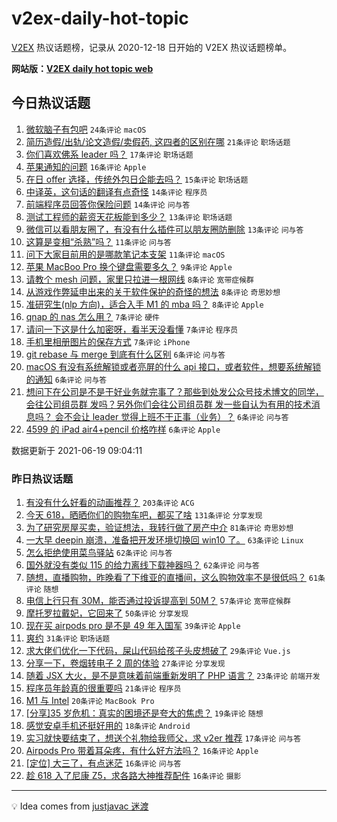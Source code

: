 # v2ex-daily-hot-topic

[V2EX](https://www.v2ex.com/) 热议话题榜，记录从 2020-12-18 日开始的 V2EX 热议话题榜单。

**网站版：[V2EX daily hot topic web](https://boojack.github.io/v2ex-daily-hot-topic-web/)**

## 今日热议话题

<!-- TODAY BEGIN -->

1. [微软脑子有包吧](https://www.v2ex.com/t/784425) `24条评论` `macOS`
1. [简历造假/出轨/论文造假/卖假药, 这四者的区别在哪](https://www.v2ex.com/t/784443) `21条评论` `职场话题`
1. [你们喜欢佛系 leader 吗？](https://www.v2ex.com/t/784455) `17条评论` `职场话题`
1. [苹果通知的问题](https://www.v2ex.com/t/784441) `16条评论` `Apple`
1. [在日 offer 选择，传统外包日企能去吗？](https://www.v2ex.com/t/784419) `15条评论` `职场话题`
1. [中译英，这句话的翻译有点奇怪](https://www.v2ex.com/t/784413) `14条评论` `程序员`
1. [前端程序员回答你保险问题](https://www.v2ex.com/t/784399) `14条评论` `问与答`
1. [测试工程师的薪资天花板能到多少？](https://www.v2ex.com/t/784430) `13条评论` `职场话题`
1. [微信可以看朋友圈了，有没有什么插件可以朋友圈防删除](https://www.v2ex.com/t/784408) `13条评论` `问与答`
1. [这算是变相“杀熟”吗？](https://www.v2ex.com/t/784420) `11条评论` `问与答`
1. [问下大家目前用的是哪款笔记本支架](https://www.v2ex.com/t/784406) `11条评论` `macOS`
1. [苹果 MacBoo Pro 换个键盘需要多久？](https://www.v2ex.com/t/784440) `9条评论` `Apple`
1. [请教个 mesh 问题，家里只拉进一根网线](https://www.v2ex.com/t/784446) `8条评论` `宽带症候群`
1. [从游戏作弊延申出来的关于软件保护的奇怪的想法](https://www.v2ex.com/t/784434) `8条评论` `奇思妙想`
1. [准研究生(nlp 方向)，适合入手 M1 的 mba 吗？](https://www.v2ex.com/t/784403) `8条评论` `Apple`
1. [qnap 的 nas 怎么用？](https://www.v2ex.com/t/784456) `7条评论` `硬件`
1. [请问一下这是什么加密呀，看半天没看懂](https://www.v2ex.com/t/784423) `7条评论` `程序员`
1. [手机里相册图片的保存方式](https://www.v2ex.com/t/784402) `7条评论` `iPhone`
1. [git rebase 与 merge 到底有什么区别](https://www.v2ex.com/t/784433) `6条评论` `问与答`
1. [macOS 有没有系统解锁或者亮屏的什么 api 接口，或者软件，想要系统解锁的通知](https://www.v2ex.com/t/784407) `6条评论` `问与答`
1. [想问下在公司是不是干好业务就完事了？那些到处发公众号技术博文的同学，会往公司组员群 发吗？另外你们会往公司组员群 发一些自认为有用的技术消息吗？ 会不会让 leader 觉得上班不干正事（业务）？](https://www.v2ex.com/t/784398) `6条评论` `问与答`
1. [4599 的 iPad air4+pencil 价格咋样](https://www.v2ex.com/t/784397) `6条评论` `Apple`

数据更新于 2021-06-19 09:04:11

<!-- TODAY END -->

### 昨日热议话题

<!-- YESTERDAY BEGIN -->

1. [有没有什么好看的动画推荐？](https://www.v2ex.com/t/784224) `203条评论` `ACG`
1. [今天 618，晒晒你们的购物车吧，都买了啥](https://www.v2ex.com/t/784168) `131条评论` `分享发现`
1. [为了研究房屋买卖，验证想法，我转行做了房产中介](https://www.v2ex.com/t/784160) `81条评论` `奇思妙想`
1. [一大早 deepin 崩溃，准备把开发环境切换回 win10 了。](https://www.v2ex.com/t/784199) `63条评论` `Linux`
1. [怎么拒绝使用菜鸟驿站](https://www.v2ex.com/t/784157) `62条评论` `问与答`
1. [国外就没有类似 115 的给力离线下载神器吗？](https://www.v2ex.com/t/784123) `62条评论` `问与答`
1. [随想，直播购物，昨晚看了下维亚的直播间，这么购物效率不是很低吗？](https://www.v2ex.com/t/784119) `61条评论` `随想`
1. [电信上行只有 30M，能否通过投诉提高到 50M？](https://www.v2ex.com/t/784169) `57条评论` `宽带症候群`
1. [摩托罗拉戴妃，它回来了](https://www.v2ex.com/t/784241) `50条评论` `分享发现`
1. [现在买 airpods pro 是不是 49 年入国军](https://www.v2ex.com/t/784150) `39条评论` `Apple`
1. [爽约](https://www.v2ex.com/t/784298) `31条评论` `职场话题`
1. [求大佬们优化一下代码，屎山代码给孩子头皮想破了](https://www.v2ex.com/t/784284) `29条评论` `Vue.js`
1. [分享一下，卷烟转电子 2 周的体验](https://www.v2ex.com/t/784143) `27条评论` `分享发现`
1. [随着 JSX 大火，是不是意味着前端重新发明了 PHP 语言？](https://www.v2ex.com/t/784286) `23条评论` `前端开发`
1. [程序员年龄真的很重要吗](https://www.v2ex.com/t/784313) `21条评论` `程序员`
1. [M1 与 Intel](https://www.v2ex.com/t/784283) `20条评论` `MacBook Pro`
1. [[分享]35 岁危机：真实的困境还是夸大的焦虑？](https://www.v2ex.com/t/784230) `19条评论` `随想`
1. [感觉安卓手机还挺好用的](https://www.v2ex.com/t/784357) `18条评论` `Android`
1. [实习就快要结束了，想送个礼物给我师父，求 v2er 推荐](https://www.v2ex.com/t/784314) `17条评论` `问与答`
1. [Airpods Pro 带着耳朵疼，有什么好方法吗？](https://www.v2ex.com/t/784312) `16条评论` `Apple`
1. [[定位] 大三了，有点迷茫](https://www.v2ex.com/t/784307) `16条评论` `问与答`
1. [趁 618 入了尼康 Z5，求各路大神推荐配件](https://www.v2ex.com/t/784305) `16条评论` `摄影`

<!-- YESTERDAY END -->

---

💡 Idea comes from [justjavac 迷渡](https://github.com/justjavac/)
